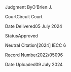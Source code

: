 Judgment ByO'Brien J.

CourtCircuit Court

Date Delivered05 July 2024

StatusApproved

Neutral Citation\[2024\] IECC 6

Record Number2022/05096

Date Uploaded09 July 2024

